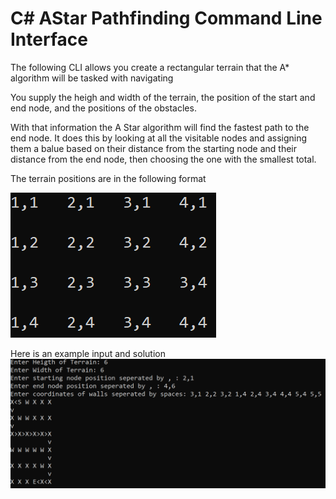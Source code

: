 #  C# AStar Pathfinding Command Line Interface
 The following CLI allows you create a rectangular terrain that the A* algorithm will be tasked with navigating
 
 You supply the heigh and width of the terrain, the position of the start and end node, and the positions of the obstacles.
 
 With that information the A Star algorithm will find the fastest path to the end node. It does this by looking at all the visitable nodes and assigning them a balue
 based on their distance from the starting node and their distance from the end node, then choosing the one with the smallest total.
 
 The terrain positions are in the following format
 
 <img src ="https://raw.githubusercontent.com/Connorh29/AStar/main/AStar/TerrainExample.png"/>
 
 Here is an example input and solution
 <img src="https://raw.githubusercontent.com/Connorh29/AStar/main/AStar/Screenshot_28.png"/>
